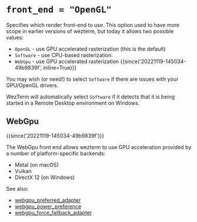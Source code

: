 # `front_end = "OpenGL"`

Specifies which render front-end to use.  This option used to have
more scope in earlier versions of wezterm, but today it allows two
possible values:

* `OpenGL` - use GPU accelerated rasterization (this is the default)
* `Software` - use CPU-based rasterization.
* `WebGpu` - use GPU accelerated rasterization {{since('20221119-145034-49b9839f', inline=True)}}

You may wish (or need!) to select `Software` if there are issues with your
GPU/OpenGL drivers.

WezTerm will automatically select `Software` if it detects that it is
being started in a Remote Desktop environment on Windows.

## WebGpu

{{since('20221119-145034-49b9839f')}}

The WebGpu front end allows wezterm to use GPU acceleration provided by
a number of platform-specific backends:

* Metal (on macOS)
* Vulkan
* DirectX 12 (on Windows)

See also:
* [webgpu_preferred_adapter](webgpu_preferred_adapter.md)
* [webgpu_power_preference](webgpu_power_preference.md)
* [webgpu_force_fallback_adapter](webgpu_force_fallback_adapter.md)
